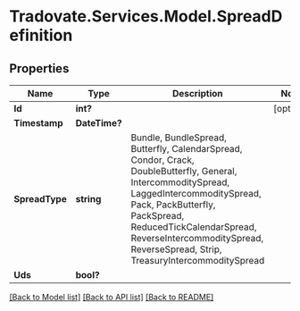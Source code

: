 # Tradovate.Services.Model.SpreadDefinition
## Properties

Name | Type | Description | Notes
------------ | ------------- | ------------- | -------------
**Id** | **int?** |  | [optional] 
**Timestamp** | **DateTime?** |  | 
**SpreadType** | **string** | Bundle, BundleSpread, Butterfly, CalendarSpread, Condor, Crack, DoubleButterfly, General, IntercommoditySpread, LaggedIntercommoditySpread, Pack, PackButterfly, PackSpread, ReducedTickCalendarSpread, ReverseIntercommoditySpread, ReverseSpread, Strip, TreasuryIntercommoditySpread | 
**Uds** | **bool?** |  | 

[[Back to Model list]](../README.md#documentation-for-models) [[Back to API list]](../README.md#documentation-for-api-endpoints) [[Back to README]](../README.md)

